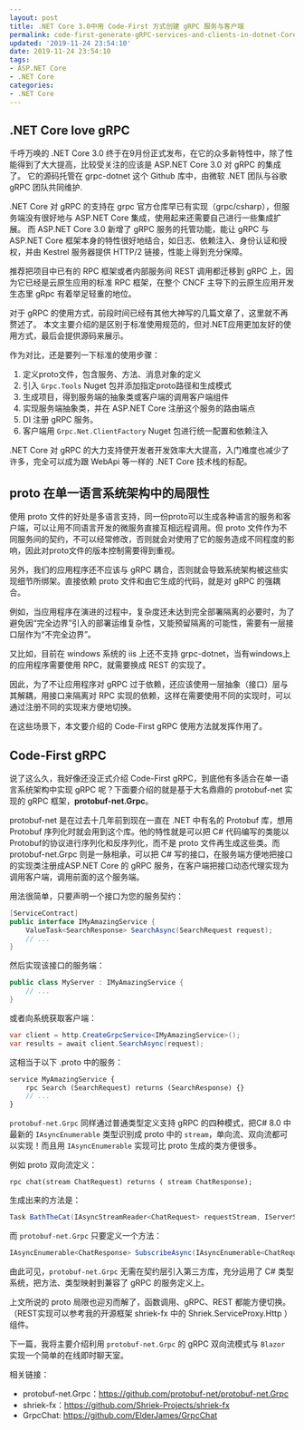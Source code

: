 ```yaml
---
layout: post
title: .NET Core 3.0中用 Code-First 方式创建 gRPC 服务与客户端
permalink: code-first-generate-gRPC-services-and-clients-in-dotnet-Core-3_0
updated: '2019-11-24 23:54:10'
date: 2019-11-24 23:54:10
tags:
- ASP.NET Core
- .NET Core
categories:
- .NET Core
---
```


## .NET Core love gRPC

千呼万唤的 .NET Core 3.0 终于在9月份正式发布，在它的众多新特性中，除了性能得到了大大提高，比较受关注的应该是 ASP.NET Core 3.0 对 gRPC 的集成了。
它的源码托管在 grpc-dotnet 这个 Github 库中，由微软 .NET 团队与谷歌 gRPC 团队共同维护.

.NET Core 对 gRPC 的支持在 grpc 官方仓库早已有实现（grpc/csharp），但服务端没有很好地与 ASP.NET Core 集成，使用起来还需要自己进行一些集成扩展。
而 ASP.NET Core 3.0 新增了 gRPC 服务的托管功能，能让 gRPC 与ASP.NET Core 框架本身的特性很好地结合，如日志、依赖注入、身份认证和授权，并由 Kestrel 服务器提供 HTTP/2 链接，性能上得到充分保障。

推荐把项目中已有的 RPC 框架或者内部服务间 REST 调用都迁移到 gRPC 上，因为它已经是云原生应用的标准 RPC 框架，在整个 CNCF 主导下的云原生应用开发生态里 gRpc 有着举足轻重的地位。

对于 gRPC 的使用方式，前段时间已经有其他大神写的几篇文章了，这里就不再赘述了。
本文主要介绍的是区别于标准使用规范的，但对.NET应用更加友好的使用方式，最后会提供源码来展示。

作为对比，还是要列一下标准的使用步骤：

1. 定义proto文件，包含服务、方法、消息对象的定义
2. 引入 `Grpc.Tools` Nuget 包并添加指定proto路径和生成模式
3. 生成项目，得到服务端的抽象类或客户端的调用客户端组件
4. 实现服务端抽象类，并在 ASP.NET Core 注册这个服务的路由端点
5. DI 注册 gRPC 服务。
6. 客户端用 `Grpc.Net.ClientFactory` Nuget 包进行统一配置和依赖注入

.NET Core 对 gRPC 的大力支持使开发者开发效率大大提高，入门难度也减少了许多，完全可以成为跟 WebApi 等一样的 .NET Core 技术栈的标配。

## proto 在单一语言系统架构中的局限性

使用 proto 文件的好处是多语言支持，同一份proto可以生成各种语言的服务和客户端，可以让用不同语言开发的微服务直接互相远程调用。但 proto 文件作为不同服务间的契约，不可以经常修改，否则就会对使用了它的服务造成不同程度的影响，因此对proto文件的版本控制需要得到重视。

另外，我们的应用程序还不应该与 gRPC 耦合，否则就会导致系统架构被这些实现细节所绑架。直接依赖 proto 文件和由它生成的代码，就是对 gRPC 的强耦合。

例如，当应用程序在演进的过程中，复杂度还未达到完全部署隔离的必要时，为了避免因“完全边界”引入的部署运维复杂性，又能预留隔离的可能性，需要有一层接口层作为“不完全边界”。

又比如，目前在 windows 系统的 iis 上还不支持 grpc-dotnet，当有windows上的应用程序需要使用 RPC，就需要换成 REST 的实现了。

因此，为了不让应用程序对 gRPC 过于依赖，还应该使用一层抽象（接口）层与其解耦，用接口来隔离对 RPC 实现的依赖，这样在需要使用不同的实现时，可以通过注册不同的实现来方便地切换。

在这些场景下，本文要介绍的 Code-First gRPC 使用方法就发挥作用了。

## Code-First gRPC

说了这么久，我好像还没正式介绍 Code-First gRPC，到底他有多适合在单一语言系统架构中实现 gRPC 呢？下面要介绍的就是基于大名鼎鼎的 protobuf-net 实现的 gRPC 框架，**protobuf-net.Grpc**。

protobuf-net 是在过去十几年前到现在一直在 .NET 中有名的 Protobuf 库，想用 Protobuf 序列化时就会用到这个库。他的特性就是可以把 C# 代码编写的类能以Protobuf的协议进行序列化和反序列化，而不是 proto 文件再生成这些类。而 protobuf-net.Grpc 则是一脉相承，可以把 C# 写的接口，在服务端方便地把接口的实现类注册成ASP.NET Core 的 gRPC 服务，在客户端把接口动态代理实现为调用客户端，调用前面的这个服务端。

用法很简单，只要声明一个接口为您的服务契约：

```cs
[ServiceContract]
public interface IMyAmazingService {
    ValueTask<SearchResponse> SearchAsync(SearchRequest request);
    // ...
}
```

然后实现该接口的服务端：

```cs
public class MyServer : IMyAmazingService {
    // ...
}
```

或者向系统获取客户端：

```cs
var client = http.CreateGrpcService<IMyAmazingService>();
var results = await client.SearchAsync(request);
```

这相当于以下 .proto 中的服务：

```proto
service MyAmazingService {
    rpc Search (SearchRequest) returns (SearchResponse) {}
	// ...
}
```

`protobuf-net.Grpc` 同样通过普通类型定义支持 gRPC 的四种模式，把C# 8.0 中最新的 `IAsyncEnumerable` 类型识别成 proto 中的 `stream`，单向流、双向流都可以实现！而且用 `IAsyncEnumerable` 实现可比 proto 生成的类方便很多。

例如 proto 双向流定义：

```
rpc chat(stream ChatRequest) returns ( stream ChatResponse);
```

生成出来的方法是：

```cs
Task BathTheCat(IAsyncStreamReader<ChatRequest> requestStream, IServerStreamWriter<ChatResponse> responseStream)
```

而 `protobuf-net.Grpc` 只要定义一个方法：

```cs
IAsyncEnumerable<ChatResponse> SubscribeAsync(IAsyncEnumerable<ChatRequest> requestStream);
```

由此可见，`protobuf-net.Grpc` 无需在契约层引入第三方库，充分运用了 C# 类型系统，把方法、类型映射到兼容了 gRPC 的服务定义上。

上文所说的 proto 局限也迎刃而解了，函数调用、gRPC、REST 都能方便切换。（REST实现可以参考我的开源框架 shriek-fx 中的 Shriek.ServiceProxy.Http ）组件。

下一篇，我将主要介绍利用 `protobuf-net.Grpc` 的 gRPC 双向流模式与 `Blazor` 实现一个简单的在线即时聊天室。

相关链接：

- protobuf-net.Grpc：https://github.com/protobuf-net/protobuf-net.Grpc
- shriek-fx：https://github.com/Shriek-Projects/shriek-fx
- GrpcChat: https://github.com/ElderJames/GrpcChat
